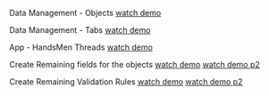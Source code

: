 Data Management - Objects
[watch demo](https://drive.google.com/file/d/1XpNtB18yEKwqtmuVeh5nrpa9kOuRFA0Q/view?usp=drive_link)

Data Management - Tabs
[watch demo](https://drive.google.com/file/d/1OG3GTlhKx3VTX6nE69ySLFfX7eNrQtOw/view?usp=drive_link)

App - HandsMen Threads
[watch demo](https://drive.google.com/file/d/1uO4ISc_8mj9r7fQYefObmzCcbX6ZYLtb/view?usp=drive_link)

Create Remaining fields for the objects
[watch demo](https://drive.google.com/file/d/15Zg5g-vcfe9aHGKljURWe2AbMRfqTwXv/view?usp=drive_link)
[watch demo p2](https://drive.google.com/file/d/1-c3aTGT_CeEgn73HZWZGZni-7NcjeqoZ/view?usp=drive_link)

Create Remaining Validation Rules
[watch demo](https://drive.google.com/file/d/1P1QydG-KioyQ-b1MvFhHmRxsIXUJkNj0/view?usp=drive_link)
[watch demo p2](https://drive.google.com/file/d/18-6UZocXaOSRMo1Jk9TvGQPulItHjGC-/view?usp=drive_link)

